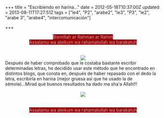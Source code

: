 +++
title = "Escribiendo en harina..."
date = 2012-05-18T10:37:00Z
updated = 2013-08-11T17:27:51Z
tags = ["le4", "P2", "arabe2", "le3", "P3", "le2", "arabe 3", "arabe4", "intercomunicación"]

+++

<div dir="ltr" style="text-align: left;" trbidi="on"><div style="text-align: center;"><span style="background-color: #990000; color: #d5a6bd;">Bismillah ar Rahman ar Rahim</span></div><div style="text-align: center;"><span style="background-color: #990000; color: #d5a6bd;">Assalamu wa aleikum wa rahamatullah wa barakatuh</span></div><br /><br /><div class="separator" style="clear: both; text-align: center;"><a href="http://1.bp.blogspot.com/-FuiKG_PlcpE/UgetWqZ2WSI/AAAAAAAAFQw/vxfEXyS8ZZQ/s1600/DSC02860.JPG" imageanchor="1" style="margin-left: 1em; margin-right: 1em;"><img border="0" src="http://1.bp.blogspot.com/-FuiKG_PlcpE/UgetWqZ2WSI/AAAAAAAAFQw/vxfEXyS8ZZQ/s1600/DSC02860.JPG" /></a></div>Después de haber comprobado que le costaba bastante escribir determinadas letras, he decidido usar este método que he encontrado en distintos blogs, que consta en, después de haber repasado con el dedo la letra, escribirla en harina (mejor gruesa así que he usado la de sémola)...Mirad qué buenos resultados ha dado ma sha'a Allah!!!<br /><br /><div style="text-align: center;"><div class="separator" style="clear: both; text-align: center;"><a href="http://4.bp.blogspot.com/-1dwvePe-soY/UgetW1I6oqI/AAAAAAAAFQ4/B-qCDnxa1dY/s1600/cats33.jpg" imageanchor="1" style="margin-left: 1em; margin-right: 1em;"><img border="0" src="http://4.bp.blogspot.com/-1dwvePe-soY/UgetW1I6oqI/AAAAAAAAFQ4/B-qCDnxa1dY/s1600/cats33.jpg" /></a></div><br /><span style="background-color: #990000; color: #d5a6bd;"><br /></span></div><div style="text-align: center;"></div><div style="text-align: center;"><span style="background-color: #990000; color: #d5a6bd;">Assalamu wa aleikum wa rahamatullah wa barakatuh</span></div><br class="Apple-interchange-newline" /><br /><div style="text-align: center;"><span style="background-color: #38761d;"><span style="color: #d5a6bd;"><br /></span></span></div></div>
